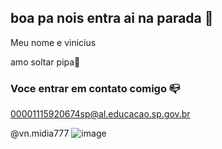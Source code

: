 ## boa pa nois entra ai na parada 🎱

Meu nome e vinicius 

amo soltar pipa💋

### Voce entrar em contato comigo 📪

00001115920674sp@al.educacao.sp.gov.br

@vn.midia777
![image](https://github.com/user-attachments/assets/6283edfa-74b5-4c4f-8b10-1d94a8088aab)
